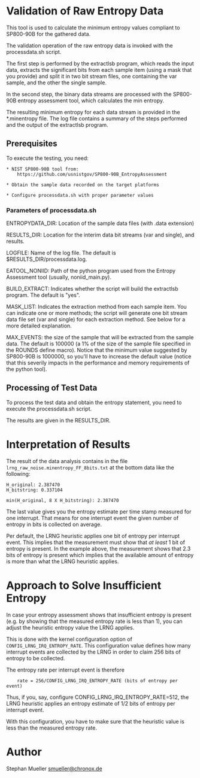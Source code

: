 # Validation of Raw Entropy Data

This tool is used to calculate the minimum entropy values
compliant to SP800-90B for the gathered data.

The validation operation of the raw entropy data is invoked with the
processdata.sh script.

The first step is performed by the extractlsb program, which reads the input
data, extracts the significant bits from each sample item (using a mask that
you provide) and split it in two bit stream files, one containing the var
sample, and the other the single sample.

In the second step, the binary data streams are processed with the SP800-90B
entropy assessment tool, which calculates the min entropy.

The resulting minimum entropy for each data stream is provided in the
*.minentropy file. The log file contains a summary of the steps performed and
the output of the extractlsb program.


## Prerequisites

To execute the testing, you need:

	* NIST SP800-90B tool from:
		https://github.com/usnistgov/SP800-90B_EntropyAssessment

	* Obtain the sample data recorded on the target platforms

	* Configure processdata.sh with proper parameter values


### Parameters of processdata.sh

ENTROPYDATA_DIR: Location of the sample data files (with .data extension)

RESULTS_DIR: Location for the interim data bit streams (var and single),
and results.

LOGFILE: Name of the log file. The default is $RESULTS_DIR/processdata.log.

EATOOL_NONIID: Path of the python program used from the Entropy Assessment tool
(usually, noniid_main.py).

BUILD_EXTRACT: Indicates whether the script will build the extractlsb program.
The default is "yes".

MASK_LIST: Indicates the extraction method from each sample item. You can
indicate one or more methods; the script will generate one bit stream data
file set (var and single) for each extraction method. See below for a more
detailed explanation.

MAX_EVENTS: the size of the sample that will be extracted from the sample data.
The default is 100000 (a 1% of the size of the sample file specified in the
ROUNDS define macro). Notice that the minimum value suggested by SP800-90B is
1000000, so you'll have to increase the default value (notice that this
severily impacts in the performance and memory requirements of the python tool).

## Processing of Test Data

To process the test data and obtain the entropy statement, you need to
execute the processdata.sh script.

The results are given in the RESULTS_DIR.

# Interpretation of Results

The result of the data analysis contains in the file
`lrng_raw_noise.minentropy_FF_8bits.txt` at the bottom data like the following:

```
H_original: 2.387470
H_bitstring: 0.337104

min(H_original, 8 X H_bitstring): 2.387470
```

The last value gives you the entropy estimate per time stamp measured for
one interrupt. That means for one interrupt event the given number of
entropy in bits is collected on average.

Per default, the LRNG heuristic applies one bit of entropy per interrupt
event. This implies that the measurement must show that *at least* 1 bit
of entropy is present. In the example above, the measurement shows that
2.3 bits of entropy is present which implies that the available amount of
entropy is more than what the LRNG heuristic applies.

# Approach to Solve Insufficient Entropy

In case your entropy assessment shows that insufficient entropy is
present (e.g. by showing that the measured entropy rate is less than 1), you
can adjust the heuristic entropy value the LRNG applies.

This is done with the kernel configuration option of
`CONFIG_LRNG_IRQ_ENTROPY_RATE`. This configuration value defines how many
interrupt events are collected by the LRNG in order to claim 256 bits of
entropy to be collected.

The entropy rate per interrupt event is therefore

```
	rate = 256/CONFIG_LRNG_IRQ_ENTROPY_RATE (bits of entropy per event)
```

Thus, if you, say, configure CONFIG_LRNG_IRQ_ENTROPY_RATE=512, the LRNG
heuristic applies an entropy estimate of 1/2 bits of entropy per interrupt
event.

With this configuration, you have to make sure that the heuristic value
is less than the measured entropy rate.

# Author
Stephan Mueller <smueller@chronox.de>
